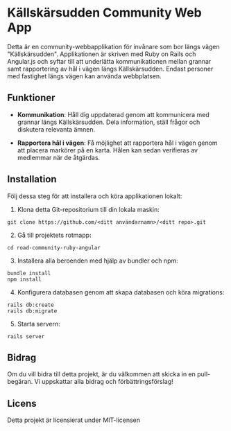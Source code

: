 # Källskärsudden Community Web App

Detta är en community-webbapplikation för invånare som bor längs vägen "Källskärsudden". Applikationen är skriven med Ruby on Rails och Angular.js och syftar till att underlätta kommunikationen mellan grannar samt rapportering av hål i vägen längs Källskärsudden. Endast personer med fastighet längs vägen kan använda webbplatsen.

## Funktioner

- **Kommunikation**: Håll dig uppdaterad genom att kommunicera med grannar längs Källskärsudden. Dela information, ställ frågor och diskutera relevanta ämnen.

- **Rapportera hål i vägen**: Få möjlighet att rapportera hål i vägen genom att placera markörer på en karta. Hålen kan sedan verifieras av medlemmar när de åtgärdas.

## Installation

Följ dessa steg för att installera och köra applikationen lokalt:

1. Klona detta Git-repositorium till din lokala maskin:
  ```shell
  git clone https://github.com/<ditt användarnamn>/<ditt repo>.git
  ```
2. Gå till projektets rotmapp:
  ```shell
  cd road-community-ruby-angular
  ```
3. Installera alla beroenden med hjälp av bundler och npm:
  ```shell
  bundle install
  npm install
  ```
4. Konfigurera databasen genom att skapa databasen och köra migrations:
  ```shell
  rails db:create
  rails db:migrate
  ```
5. Starta servern:
  ```shell
  rails server
  ```
  
## Bidrag
Om du vill bidra till detta projekt, är du välkommen att skicka in en pull-begäran. 
Vi uppskattar alla bidrag och förbättringsförslag!

## Licens
Detta projekt är licensierat under MIT-licensen
